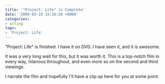 ```yaml
---
title: '"Project: Life" is Complete'
date: '2009-03-19 15:16:28 +0000'
categories:
- acting
tags:
- 'Project: Life'
---
```


"Project: Life" is finished. I have it on DVD. I have seen it, and it is
awesome.

It was a very long wait for this, but it was worth it. This is a top-notch film
in every way, hilarious throughout, and even more so on the second and third
viewings.

I narrate the film and hopefully I'll have a clip up here for you at some point.
